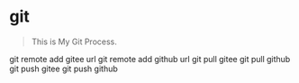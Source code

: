 # git

> This is My Git Process.


git remote add gitee url
git remote add github url
git pull gitee
git pull github
git push gitee
git push github
